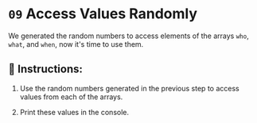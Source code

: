 # `09` Access Values Randomly

We generated the random numbers to access elements of the arrays `who`, `what`, and `when`, now it's time to use them.

## 📝 Instructions:

1. Use the random numbers generated in the previous step to access values from each of the arrays.

2. Print these values in the console.